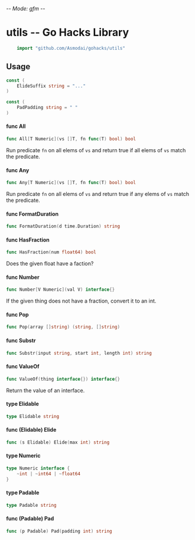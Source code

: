 -*- Mode: gfm -*-

# utils -- Go Hacks Library

```go
    import "github.com/Asmodai/gohacks/utils"
```

## Usage

```go
const (
	ElideSuffix string = "..."
)
```

```go
const (
	PadPadding string = " "
)
```

#### func  All

```go
func All[T Numeric](vs []T, fn func(T) bool) bool
```
Run predicate `fn` on all elems of `vs` and return true if all elems of `vs`
match the predicate.

#### func  Any

```go
func Any[T Numeric](vs []T, fn func(T) bool) bool
```
Run predicate `fn` on all elems of `vs` and return true if any elems of `vs`
match the predicate.

#### func  FormatDuration

```go
func FormatDuration(d time.Duration) string
```

#### func  HasFraction

```go
func HasFraction(num float64) bool
```
Does the given float have a faction?

#### func  Number

```go
func Number[V Numeric](val V) interface{}
```
If the given thing does not have a fraction, convert it to an int.

#### func  Pop

```go
func Pop(array []string) (string, []string)
```

#### func  Substr

```go
func Substr(input string, start int, length int) string
```

#### func  ValueOf

```go
func ValueOf(thing interface{}) interface{}
```
Return the value of an interface.

#### type Elidable

```go
type Elidable string
```


#### func (Elidable) Elide

```go
func (s Elidable) Elide(max int) string
```

#### type Numeric

```go
type Numeric interface {
	~int | ~int64 | ~float64
}
```


#### type Padable

```go
type Padable string
```


#### func (Padable) Pad

```go
func (p Padable) Pad(padding int) string
```
